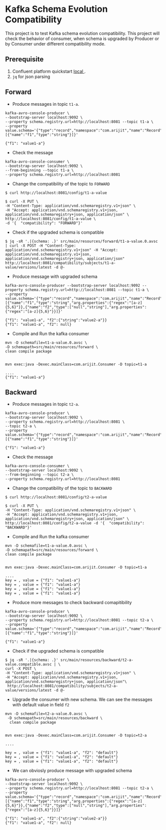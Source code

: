 # Kafka Schema Evolution Compatibility
This project is to test Kafka schema evolution compatibility. This project will check the behavior of consumer, when schema is upgraded by Producer or by Consumer under different compatibility mode.

## Prerequisite
1. Confluent platform quickstart [ local ](https://docs.confluent.io/platform/current/platform-quickstart.html#prerequisites). 
2. `jq` for json parsing 

## Forward

* Produce messages in topic `t1-a`. 
```
kafka-avro-console-producer \
--bootstrap-server localhost:9092 \
--property schema.registry.url=http://localhost:8081 --topic t1-a \
--property value.schema='{"type":"record","namespace":"com.arijit","name":"Record","fields":[{"name":"f1","type":"string"}]}'

{"f1": "value1-a"}
```
* Check the message

```
kafka-avro-console-consumer \
--bootstrap-server localhost:9092 \
--from-beginning --topic t1-a \
--property schema.registry.url=http://localhost:8081

```
* Change the compatibility of the topic to `FORWARD` 

```
$ curl http://localhost:8081/config/t1-a-value

$ curl -X PUT \
-H "Content-Type: application/vnd.schemaregistry.v1+json" \
-H "Accept: application/vnd.schemaregistry.v1+json, application/vnd.schemaregistry+json, application/json" \
http://localhost:8081/config/t1-a-value \
-d '{  "compatibility": "FORWARD"}' 
```

* Check if the upgraded schema is compatible

```
$ jq -sR '.|{schema: .}' src/main/resources/forward/t1-a-value.0.avsc | curl -X POST -H "Content-Type: application/vnd.schemaregistry.v1+json" -H "Accept: application/vnd.schemaregistry.v1+json, application/vnd.schemaregistry+json, application/json" http://localhost:8081/compatibility/subjects/t1-a-value/versions/latest -d @- 

```
* Produce message with upgraded schema

```
kafka-avro-console-producer --bootstrap-server localhost:9092 --property schema.registry.url=http://localhost:8081 --topic t1-a \
--property value.schema='{"type":"record","namespace":"com.arijit","name":"Record","fields":[{"name":"f1","type":"string","arg.properties":{"regex":"[a-z]{5,6}"}},{"name":"f2","type":["null","string"],"arg.properties":{"regex":"[a-z]{5,6}"}}]}'

{"f1": "value1-a", "f2":{"string":"value2-a"}}
{"f1": "value1-a", "f2": null}

```
* Compile and Run the kafka consumer

```
mvn -D schemafile=t1-a-value.0.avsc \
-D schemapath=src/main/resources/forward \
clean compile package


mvn exec:java -Dexec.mainClass=com.arijit.Consumer -D topic=t1-a

....
{"f1": "value1-a"}

```


## Backward

* Produce messages in topic `t2-a`. 
```
kafka-avro-console-producer \
--bootstrap-server localhost:9092 \
--property schema.registry.url=http://localhost:8081 \
--topic t2-a \
--property value.schema='{"type":"record","namespace":"com.arijit","name":"Record","fields":[{"name":"f1","type":"string"}]}'

{"f1": "value1-a"}
```
* Check the message

```
kafka-avro-console-consumer \
--bootstrap-server localhost:9092 \
--from-beginning --topic t2-a \
--property schema.registry.url=http://localhost:8081

```
* Change the compatibility of the topic to `BACKWARD` 

```
$ curl http://localhost:8081/config/t2-a-value

$ curl -X PUT \
-H "Content-Type: application/vnd.schemaregistry.v1+json" \
-H "Accept: application/vnd.schemaregistry.v1+json, application/vnd.schemaregistry+json, application/json" \
http://localhost:8081/config/t2-a-value -d '{  "compatibility": "BACKWARD"}' 
```
* Compile and Run the kafka consumer

```
mvn -D schemafile=t1-a-value.0.avsc \
-D schemapath=src/main/resources/forward \
clean compile package


mvn exec:java -Dexec.mainClass=com.arijit.Consumer -D topic=t1-a

....
key = , value = {"f1": "value1-a"}
key = , value = {"f1": "value1-a"}
key = , value = {"f1": "value1-a"}
key = , value = {"f1": "value1-a"}

```
* Produce more messages to check backward comapitibility

```
kafka-avro-console-producer \
--bootstrap-server localhost:9092 \
--property schema.registry.url=http://localhost:8081 --topic t2-a \
--property value.schema='{"type":"record","namespace":"com.arijit","name":"Record","fields":[{"name":"f1","type":"string"}]}'

{"f1": "value1-a"}
```

* Check if the upgraded schema is compatible

```
$ jq -sR '.|{schema: .}' src/main/resources/backward/t2-a-value.compatible.avsc | \
curl -X POST \
-H "Content-Type: application/vnd.schemaregistry.v1+json" \
-H "Accept: application/vnd.schemaregistry.v1+json, application/vnd.schemaregistry+json, application/json"\
 http://localhost:8081/compatibility/subjects/t2-a-value/versions/latest -d @- 

```
* Upgrade the consumer with new schema. We can see the messages with default value in field `f2`
```
mvn -D schemafile=t2-a-value.0.avsc \
 -D schemapath=src/main/resources/backward \
  clean compile package


mvn exec:java -Dexec.mainClass=com.arijit.Consumer -D topic=t2-a

....

key = , value = {"f1": "value1-a", "f2": "default"}
key = , value = {"f1": "value1-a", "f2": "default"}
key = , value = {"f1": "value1-a", "f2": "default"}

```


* We can obviosly produce message with upgraded schema

```
kafka-avro-console-producer \
--bootstrap-server localhost:9092 \
--property schema.registry.url=http://localhost:8081 --topic t2-a \
--property value.schema='{"type":"record","namespace":"com.arijit","name":"Record","fields":[{"name":"f1","type":"string","arg.properties":{"regex":"[a-z]{5,6}"}},{"name":"f2","type":["null","string"],"arg.properties":{"regex":"[a-z]{5,6}"}}]}'

{"f1": "value1-a", "f2":{"string":"value2-a"}}
{"f1": "value1-a", "f2": null}

```

